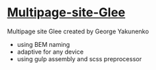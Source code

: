 # [Multipage-site-Glee](http://webdesign.ru.net)
Multipage site Glee created by George Yakunenko
- using BEM naming
- adaptive for any device
- using gulp assembly and scss preprocessor
